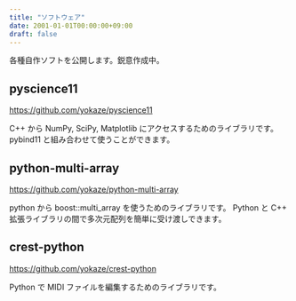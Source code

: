 ```yaml
---
title: "ソフトウェア"
date: 2001-01-01T00:00:00+09:00
draft: false
---
```


各種自作ソフトを公開します。鋭意作成中。

## pyscience11
https://github.com/yokaze/pyscience11

C++ から NumPy, SciPy, Matplotlib にアクセスするためのライブラリです。
pybind11 と組み合わせて使うことができます。

## python-multi-array
https://github.com/yokaze/python-multi-array

python から boost::multi_array を使うためのライブラリです。
Python と C++ 拡張ライブラリの間で多次元配列を簡単に受け渡しできます。

## crest-python
https://github.com/yokaze/crest-python

Python で MIDI ファイルを編集するためのライブラリです。
